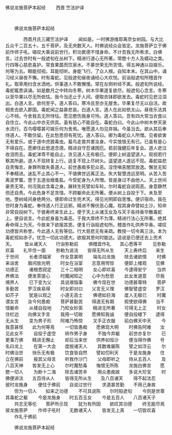  佛说龙施菩萨本起经
                        　　西晋 竺法护译

                        
        　      


　　佛说龙施菩萨本起经

　　　　西晋月氏三藏竺法护译
　　闻如是。一时佛游维耶离奈女树园。与大比丘众千二百五十。五千菩萨。及无央数天人。时佛说经众会皆定。龙施菩萨立于佛前作师子吼。嗟叹大乘说前世行。积功累德不惜身命。不计吾我无所希求。白佛言。过去世时有一般遮旬在丛树下。精进行道心无所著。常愍十方人及蠕动之类。行四等心慈悲喜护。常食果蓏而饮泉水。不慕世荣无所贪惜。得五神通以自娱乐。何等为五。眼能彻视。耳能彻听。身能飞行。了众人根。自知本末。在其山中。诵习经义昼夜不懈。时有毒蛇。见般遮旬昼夜诵经心大欢悦。前诣般遮旬所稽首作礼。取草用扫含水洒地。供事道人不敢懈慢。常在左侧听经不离。般遮旬所说经。毒蛇辄悉讽诵。如是数月之中转向冬寒。树木华果遂复欲尽。般遮旬心念言。冬寒以至华果以尽无所依怙。我今当还止于人间。便取衣钵即欲发去。毒蛇时见悲泣泪出。白道人言。欲何至乎。道人答曰。寒冷且至亦无屋舍。华果复尽无以自活。故相舍去欲入郡国。毒蛇闻之益甚悲哀。白道人言。道人在此如依太山。昼夜乐法其心不倾。今舍我去无所恃怙。愿见愍伤我身可怜。道人答曰。吾有四大常当衣食以自住立。今此山中亦无供具。虽有慈心不能自在。毒蛇白曰。今此山中树木参天泉水流行。百鸟嘤嘤甚可娱乐何为舍焉。唯愿道人勿见弃捐。今虽当去。欲从其后奉侍道人。不敢住留。在此愁思但有死忧。道人答曰。卿为毒蛇众人所憎。见者欲害无有爱乐。或于道中虎狼毒虫。蜚鸟走兽共害汝身。今实悢悢无有已。已虽有是心不得自在。愿卿住此思道念德。精进自守忍诸困厄。若前强健后年复会。道人悲泣收泪而去。毒蛇涕零不能自止。贪见道人无有极已。便即上树遥望道人。观视若行察其所避。道人不现转复上行。适复不现上尽树头。遥望道人遂远不现。毒蛇益悲自责悔言。身罪所致失善道人。前世愚痴多犯众恶。淫侄嗔恚闇冥放逸。懈怠无知不奉精进。迷乱不止其心不一。不值佛世远离正法。失大智慧违远至明。从苦入苦离波罗蜜。堕于五道虫蛾蚤虱。今受蛇身为人所憎。皆是身过不由他人。天上世间豪贵无常。何况我此含毒之身。展转生死譬如车轮。尔时毒蛇自说瑕恶。身意静然但还自责。今此危身不足贪惜。不顾躯命此无所著。便从树上自投于下。未及至地。堕树岐间身绝两分。便即命过生兜术天。得见光明即自思惟。便识宿命。我在世时身为毒蛇。奉侍道人行正远邪。精进不懈伏恶心魔。视其身命譬如土沙。知命非常自投树下。于彼寿终来生此上。便于天上从诸玉女及与天子各持香华散毒蛇上。便自说言。今此蛇身虽为毒恶。于我大厚终不为薄。精进行法心无所著。绝其寿命得上为天。今故来下欲报其恩。便复行诣般遮旬所。稽首作礼供养华香。嗟叹功德皆共称誉。今此道人无有等侣。行大慈悲无有亲疏。教授一切令离三涂。本为毒蛇视如赤子。忧念一切此功德大。欲报其恩何时能达。适说是已便还去上兜术天。
　　皆从诸天人　　行诣弥勒前
　　俱稽首作礼　　其心悉等平
　　见弥勒欢喜　　礼毕住一面
　　弥勒为说法　　皆得无所从生
　　天上寿终后　　来生于世间
　　长者须福家　　作女意甚明
　　端名曰龙施　　除去诸欲情
　　时佛来诣舍　　眉间放光明
　　时女在浴室　　志意用愕惊
　　便即上楼观　　见佛功德正
　　诸根悉寂定　　三十二相明
　　女心即欢喜　　今逮得安宁
　　当供养佛法　　便发菩提心
　　时魔闻知之　　心中为愁思
　　此女发道意　　尽我境界人
　　已下变为父　　具说艰恼事
　　佛今现在世　　功德甚尊特
　　菩萨多勤苦　　罗汉疾易得
　　时女即对曰　　父言无义理
　　佛智譬虚空　　罗汉如芥子
　　犹是以观之　　小道无高士
　　佛德如巨海　　度人无极已
　　时魔谓女言　　汝今何愚痴
　　菩萨甚勤苦　　得道无有期
　　假使欲得佛　　当不惜躯命
　　从楼自投地　　乃知女妙英
　　精进无所著　　可得无上正
　　时女住栏边　　向佛叉手言
　　我用一切故　　愿佛知我诚
　　便自投楼下　　逮得无从生
　　变为男子形　　阿难乃怖惊
　　叉手正衣服　　前白佛天中天
　　今我意甚怪　　此为何等焉
　　一切皆愚痴　　愿佛现大明
　　时佛告阿难　　汝见此女不
　　自投于虚空　　转作男子身
　　不独今弃躯　　前世亦复尔
　　已更事万佛　　精进无懈止
　　却后当来世　　供养如恒沙
　　便当得作佛　　号名曰龙上
　　在第一大会　　度脱诸天人
　　其数难屡陈　　譬之如浮云
　　尔时佛治世　　快乐无有极
　　饮食皆自然　　譬如忉利天
　　于是龙施身　　住立在佛前
　　报其父母言　　听我作沙门
　　父母即听之　　侍从五百人
　　及八百天神　　皆发无上心
　　尔时魔愁毒　　悔恨无所陈
　　龙施白佛言　　愿愍一切人
　　为断十二海　　除去诸苦辛
　　用众愚痴故　　多说大珍宝
　　时佛便讲法　　五百侍从人
　　皆得无所从生　　及八百诸天
　　得不起法忍　　彼时龙施身
　　便住于佛前　　自说过世行
　　求道甚苦勤　　不用己身故
　　但为一切人　　如来之功德
　　不可具说陈　　尔时般遮旬
　　今则是世尊　　其毒蛇之躯
　　今是龙施身　　时五百玉女
　　今是五百人　　八百诸天子
　　共志无等伦　　菩萨所示现
　　犹为有所因　　欲叹其功德
　　终无能尽焉　　彼龙施菩萨
　　作师子吼时　　无数诸天人
　　皆发无上真　　一切皆欢喜
　　作礼于佛前

　　佛说龙施菩萨本起经


